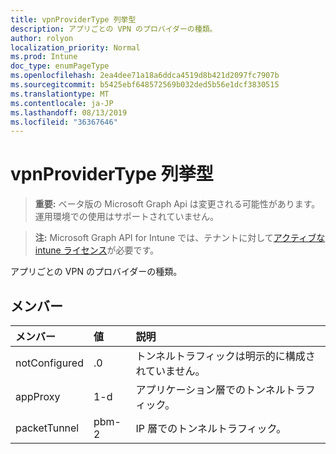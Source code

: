 ```yaml
---
title: vpnProviderType 列挙型
description: アプリごとの VPN のプロバイダーの種類。
author: rolyon
localization_priority: Normal
ms.prod: Intune
doc_type: enumPageType
ms.openlocfilehash: 2ea4dee71a18a6ddca4519d8b421d2097fc7907b
ms.sourcegitcommit: b5425ebf648572569b032ded5b56e1dcf3830515
ms.translationtype: MT
ms.contentlocale: ja-JP
ms.lasthandoff: 08/13/2019
ms.locfileid: "36367646"
---
```

# <a name="vpnprovidertype-enum-type"></a>vpnProviderType 列挙型

> **重要:** ベータ版の Microsoft Graph Api は変更される可能性があります。運用環境での使用はサポートされていません。

> **注:** Microsoft Graph API for Intune では、テナントに対して[アクティブな intune ライセンス](https://go.microsoft.com/fwlink/?linkid=839381)が必要です。

アプリごとの VPN のプロバイダーの種類。

## <a name="members"></a>メンバー
|メンバー|値|説明|
|:---|:---|:---|
|notConfigured|.0|トンネルトラフィックは明示的に構成されていません。|
|appProxy|1-d|アプリケーション層でのトンネルトラフィック。|
|packetTunnel|pbm-2|IP 層でのトンネルトラフィック。|



